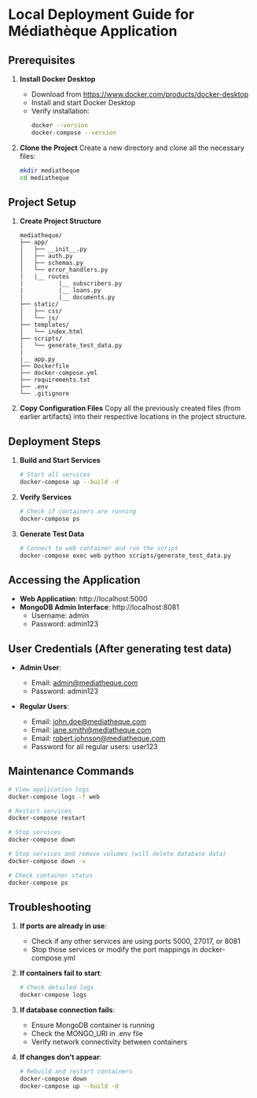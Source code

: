# Local Deployment Guide for Médiathèque Application

## Prerequisites

1. **Install Docker Desktop**
   - Download from https://www.docker.com/products/docker-desktop
   - Install and start Docker Desktop
   - Verify installation:
     ```bash
     docker --version
     docker-compose --version
     ```

2. **Clone the Project**
   Create a new directory and clone all the necessary files:
   ```bash
   mkdir mediatheque
   cd mediatheque
   ```

## Project Setup

1. **Create Project Structure**
   ```
   mediatheque/
   ├── app/
   │   ├── __init__.py
   │   ├── auth.py
   │   ├── schemas.py
   │   └── error_handlers.py
   |   |__ routes
   |          |__ subscribers.py
   |          |__ loans.py
   |          |__ documents.py
   ├── static/
   │   ├── css/
   │   └── js/
   ├── templates/
   │   └── index.html
   ├── scripts/
   │   └── generate_test_data.py
   |
   |__ app.py
   ├── Dockerfile
   ├── docker-compose.yml
   ├── requirements.txt
   ├── .env
   └── .gitignore
   ```

2. **Copy Configuration Files**
   Copy all the previously created files (from earlier artifacts) into their respective locations in the project structure.

## Deployment Steps

1. **Build and Start Services**
   ```bash
   # Start all services
   docker-compose up --build -d
   ```

2. **Verify Services**
   ```bash
   # Check if containers are running
   docker-compose ps
   ```

3. **Generate Test Data**
   ```bash
   # Connect to web container and run the script
   docker-compose exec web python scripts/generate_test_data.py
   ```

## Accessing the Application

- **Web Application**: http://localhost:5000
- **MongoDB Admin Interface**: http://localhost:8081
  - Username: admin
  - Password: admin123

## User Credentials (After generating test data)

- **Admin User**:
  - Email: admin@mediatheque.com
  - Password: admin123

- **Regular Users**:
  - Email: john.doe@mediatheque.com
  - Email: jane.smith@mediatheque.com
  - Email: robert.johnson@mediatheque.com
  - Password for all regular users: user123

## Maintenance Commands

```bash
# View application logs
docker-compose logs -f web

# Restart services
docker-compose restart

# Stop services
docker-compose down

# Stop services and remove volumes (will delete database data)
docker-compose down -v

# Check container status
docker-compose ps
```

## Troubleshooting

1. **If ports are already in use**:
   - Check if any other services are using ports 5000, 27017, or 8081
   - Stop those services or modify the port mappings in docker-compose.yml

2. **If containers fail to start**:
   ```bash
   # Check detailed logs
   docker-compose logs
   ```

3. **If database connection fails**:
   - Ensure MongoDB container is running
   - Check the MONGO_URI in .env file
   - Verify network connectivity between containers

4. **If changes don't appear**:
   ```bash
   # Rebuild and restart containers
   docker-compose down
   docker-compose up --build -d
   ```
